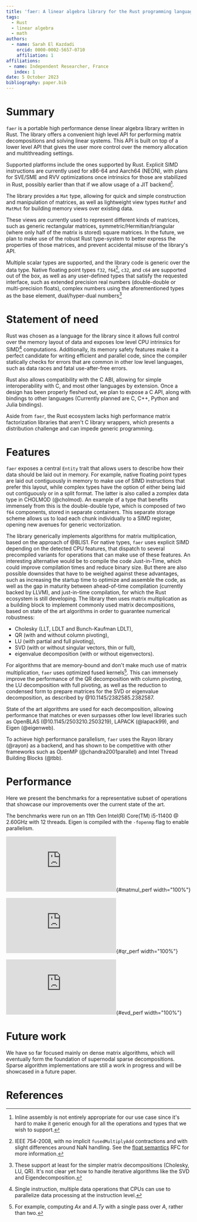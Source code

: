 ```yaml
---
title: 'faer: A linear algebra library for the Rust programming language'
tags:
  - Rust
  - linear algebra
  - math
authors:
  - name: Sarah El Kazdadi
    orcid: 0000-0002-5657-0710
    affiliation: 1
affiliations:
 - name: Independent Researcher, France
   index: 1
date: 5 October 2023
bibliography: paper.bib
---
```


# Summary

`faer` is a portable high performance dense linear algebra library written in Rust.
The library offers a convenient high level API for performing matrix
decompositions and solving linear systems. This API is built on top of
a lower level API that gives the user more control over the memory allocation
and multithreading settings.

Supported platforms include the ones supported by Rust.
Explicit SIMD instructions are currently used for x86-64 and Aarch64 (NEON),
with plans for SVE/SME and RVV optimizations once intrinsics for those are stabilized in Rust,
possibly earlier than that if we allow usage of a JIT backend[^1].

The library provides a `Mat` type, allowing for quick and simple construction
and manipulation of matrices, as well as lightweight view types `MatRef` and
`MatMut` for building memory views over existing data.

These views are currently used to represent different kinds of matrices,
such as generic rectangular matrices, symmetric/Hermitian/triangular 
(where only half of the matrix is stored) square matrices.
In the future, we plan to make use of the robust Rust type-system to better
express the properties of those matrices, and prevent accidental misuse of the library's API. 

Multiple scalar types are supported, and the library code is generic over the
data type. Native floating point types `f32`, `f64`[^2], `c32`, and `c64` are
supported out of the box, as well as any user-defined types that satisfy the
requested interface, such as extended precision real numbers (double-double or multi-precision floats),
complex numbers using the aforementioned types as the base element, dual/hyper-dual numbers[^3]


[^1]: Inline assembly is not entirely appropriate for our use case since it's hard to make it generic enough for all the operations and types that we wish to support.
[^2]: IEEE 754-2008, with no implicit `fusedMultiplyAdd` contractions and with slight differences around NaN handling. See the [float semantics](https://github.com/rust-lang/rfcs/pull/3514) RFC for more information.
[^3]: These support at least for the simpler matrix decompositions (Cholesky, LU, QR). It's not clear yet how to handle iterative algorithms like the SVD and Eigendecomposition.

# Statement of need

Rust was chosen as a language for the library since it allows full control
over the memory layout of data and exposes low level CPU intrinsics for
SIMD[^4] computations. Additionally, its memory safety features make it a
perfect candidate for writing efficient and parallel code, since the compiler
statically checks for errors that are common in other low level languages,
such as data races and fatal use-after-free errors.

Rust also allows compatibility with the C ABI, allowing for simple interoperability
with C, and most other languages by extension. Once a design has been properly fleshed out,
we plan to expose a C API, along with bindings to other languages (Currently planned are C, C++, Python and Julia bindings).

Aside from `faer`, the Rust ecosystem lacks high performance matrix factorization
libraries that aren't C library wrappers, which presents a distribution
challenge and can impede generic programming.

[^4]: Single instruction, multiple data operations that CPUs can use to parallelize data processing at the instruction level.

# Features

`faer` exposes a central `Entity` trait that allows users to describe how their
data should be laid out in memory. For example, native floating point types are
laid out contiguously in memory to make use of SIMD instructions that prefer this layout,
while complex types have the option of either being laid out contiguously or in a split format.
The latter is also called a zomplex data type in CHOLMOD (@cholmod).
An example of a type that benefits immensely from this is the double-double type, which is
composed of two `f64` components, stored in separate containers. This separate
storage scheme allows us to load each chunk individually to a SIMD register,
opening new avenues for generic vectorization.

The library generically implements algorithms for matrix multiplication, based
on the approach of @BLIS1. For native types, `faer` uses explicit SIMD
depending on the detected CPU features, that dispatch to several precompiled
variants for operations that can make use of these features.
An interesting alternative would be to compile the code Just-in-Time, which could improve compilation times and reduce binary size.
But there are also possible downsides that have to be weighed against these advantages,
such as increasing the startup time to optimize and assemble the code,
as well as the gap in maturity between ahead-of-time compilation (currently backed by LLVM),
and just-in-time compilation, for which the Rust ecosystem is still developing.
The library then uses matrix multiplication as a building block to implement commonly used matrix
decompositions, based on state of the art algorithms in order to guarantee
numerical robustness:  
- Cholesky (LLT, LDLT and Bunch-Kaufman LDLT),  
- QR (with and without column pivoting),  
- LU (with partial and full pivoting),  
- SVD (with or without singular vectors, thin or full),  
- eigenvalue decomposition (with or without eigenvectors).

For algorithms that are memory-bound and don't make much use of matrix multiplication,
`faer` uses optimized fused kernels[^5]. This can immensely improve the performance of the
QR decomposition with column pivoting, the LU decomposition with full pivoting,
as well as the reduction to condensed form to prepare matrices for the SVD or
eigenvalue decomposition, as described by @10.1145/2382585.2382587.

State of the art algorithms are used for each decomposition, allowing performance
that matches or even surpasses other low level libraries such as OpenBLAS
(@10.1145/2503210.2503219), LAPACK (@lapack99), and Eigen (@eigenweb).

To achieve high performance parallelism, `faer` uses the Rayon library (@rayon) as a
backend, and has shown to be competitive with other frameworks such as OpenMP (@chandra2001parallel)
and Intel Thread Building Blocks (@tbb).

[^5]: For example, computing $A x$ and $A.T y$ with a single pass over $A$, rather than two.

# Performance

Here we present the benchmarks for a representative subset of operations that
showcase our improvements over the current state of the art.

The benchmarks were run on an 11th Gen Intel(R) Core(TM) i5-11400 @ 2.60GHz with 12 threads.
Eigen is compiled with the `-fopenmp` flag to enable parallelism.

![$n^3$ over run time of matrix multiplication. Higher is better](https://github.com/sarah-ek/faer-rs/files/13344473/matmul.pdf){#matmul_perf width="100%"}

![$n^3$ over run time of QR decomposition. Higher is better](https://github.com/sarah-ek/faer-rs/files/13344474/qr.pdf){#qr_perf width="100%"}

![$n^3$ over run time of eigenvalue decomposition. Higher is better](https://github.com/sarah-ek/faer-rs/files/13344472/evd.pdf){#evd_perf width="100%"}

# Future work
We have so far focused mainly on dense matrix algorithms, which will eventually form
the foundation of supernodal sparse decompositions.
Sparse algorithm implementations are still a work in progress and will be
showcased in a future paper.

# References
